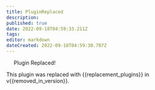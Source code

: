 ```yaml
---
title: PluginReplaced
description: 
published: true
date: 2022-09-18T04:59:33.211Z
tags: 
editor: markdown
dateCreated: 2022-09-18T04:59:30.707Z
---
```


<div class="alert alert-danger" role="alert"><span class="fa-lg glyphicon glyphicon-remove-circle"></span>&nbsp;&nbsp;&nbsp;&nbsp; <span class="fa-lg">Plugin Replaced!</span>
</div>

This plugin was replaced with {{replacement_plugins}} in v{{removed_in_version}}.
